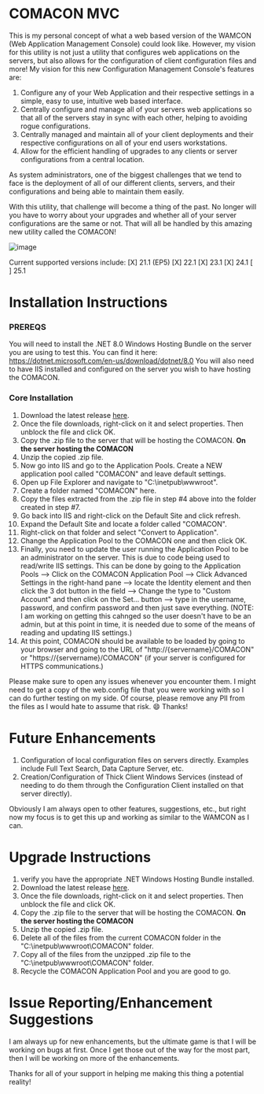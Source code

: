 # COMACON MVC
This is my personal concept of what a web based version of the WAMCON (Web Application Management Console) could look like. However, my vision for this utility is not just a utility that configures web applications on the servers, but also allows for the configuration of client configuration files and more! My vision for this new Configuration Management Console's features are:

1. Configure any of your Web Application and their respective settings in a simple, easy to use, intuitive web based interface.
2. Centrally configure and manage all of your servers web applications so that all of the servers stay in sync with each other, helping to avoiding rogue configurations.
3. Centrally managed and maintain all of your client deployments and their respective configurations on all of your end users workstations.
4. Allow for the efficient handling of upgrades to any clients or server configurations from a central location.

As system administrators, one of the biggest challenges that we tend to face is the deployment of all of our different clients, servers, and their configurations and being able to maintain them easily.

With this utility, that challenge will become a thing of the past. No longer will you have to worry about your upgrades and whether all of your server configurations are the same or not. That will all be handled by this amazing new utility called the COMACON!

![image](https://github.com/rlwakefield/COMACON-MVC/assets/33588807/cc7c6524-2926-4b2b-bcb9-c2875a62c9ce)

Current supported versions include:
[X] 21.1 (EP5)
[X] 22.1
[X] 23.1
[X] 24.1
[ ] 25.1


# Installation Instructions
### PREREQS
You will need to install the .NET 8.0 Windows Hosting Bundle on the server you are using to test this. You can find it here: https://dotnet.microsoft.com/en-us/download/dotnet/8.0
You will also need to have IIS installed and configured on the server you wish to have hosting the COMACON.

### Core Installation
1. Download the latest release [here](https://github.com/rlwakefield/CoMaCon/releases).
2. Once the file downloads, right-click on it and select properties. Then unblock the file and click OK.
3. Copy the .zip file to the server that will be hosting the COMACON.
**On the server hosting the COMACON**
4. Unzip the copied .zip file.
5. Now go into IIS and go to the Application Pools. Create a NEW application pool called "COMACON" and leave default settings.
6. Open up File Explorer and navigate to "C:\inetpub\wwwroot".
7. Create a folder named "COMACON" here.
8. Copy the files extracted from the .zip file in step #4 above into the folder created in step #7.
9. Go back into IIS and right-click on the Default Site and click refresh.
10. Expand the Default Site and locate a folder called "COMACON".
11. Right-click on that folder and select "Convert to Application".
12. Change the Application Pool to the COMACON one and then click OK.
13. Finally, you need to update the user running the Application Pool to be an administrator on the server. This is due to code being used to read/write IIS settings. This can be done by going to the Application Pools --> Click on the COMACON Application Pool --> Click Advanced Settings in the right-hand pane --> locate the Identity element and then click the 3 dot button in the field --> Change the type to "Custom Account" and then click on the Set... button --> type in the username, password, and confirm password and then just save everything. (NOTE: I am working on getting this cahnged so the user doesn't have to be an admin, but at this point in time, it is needed due to some of the means of reading and updating IIS settings.)
11. At this point, COMACON should be available to be loaded by going to your browser and going to the URL of "http://{servername}/COMACON" or "https://{servername}/COMACON" (if your server is configured for HTTPS communications.)

Please make sure to open any issues whenever you encounter them. I might need to get a copy of the web.config file that you were working with so I can do further testing on my side. Of course, please remove any PII from the files as I would hate to assume that risk. 😄 Thanks!


# Future Enhancements
1. Configuration of local configuration files on servers directly. Examples include Full Text Search, Data Capture Server, etc.
2. Creation/Configuration of Thick Client Windows Services (instead of needing to do them through the Configuration Client installed on that server directly).

Obviously I am always open to other features, suggestions, etc., but right now my focus is to get this up and working as similar to the WAMCON as I can.


# Upgrade Instructions
1. verify you have the appropriate .NET Windows Hosting Bundle installed.
2. Download the latest release [here](https://github.com/rlwakefield/CoMaCon/releases).
3. Once the file downloads, right-click on it and select properties. Then unblock the file and click OK.
4. Copy the .zip file to the server that will be hosting the COMACON.
**On the server hosting the COMACON**
5. Unzip the copied .zip file.
6. Delete all of the files from the current COMACON folder in the "C:\inetpub\wwwroot\COMACON" folder.
7. Copy all of the files from the unzipped .zip file to the "C:\inetpub\wwwroot\COMACON" folder.
8. Recycle the COMACON Application Pool and you are good to go.


# Issue Reporting/Enhancement Suggestions
I am always up for new enhancements, but the ultimate game is that I will be working on bugs at first. Once I get those out of the way for the most part, then I will be working on more of the enhancements.


Thanks for all of your support in helping me making this thing a potential reality!
